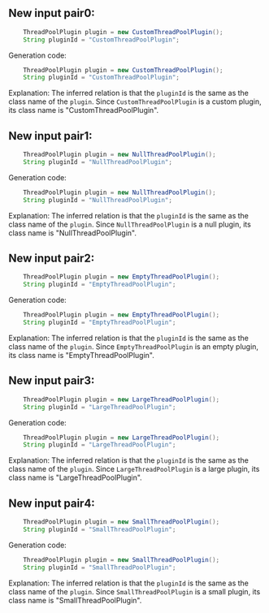 ## New input pair0:
```java
    ThreadPoolPlugin plugin = new CustomThreadPoolPlugin();
    String pluginId = "CustomThreadPoolPlugin";
```
Generation code:
```java
    ThreadPoolPlugin plugin = new CustomThreadPoolPlugin();
    String pluginId = "CustomThreadPoolPlugin";
```
Explanation: The inferred relation is that the `pluginId` is the same as the class name of the `plugin`. Since `CustomThreadPoolPlugin` is a custom plugin, its class name is "CustomThreadPoolPlugin".

## New input pair1:
```java
    ThreadPoolPlugin plugin = new NullThreadPoolPlugin();
    String pluginId = "NullThreadPoolPlugin";
```
Generation code:
```java
    ThreadPoolPlugin plugin = new NullThreadPoolPlugin();
    String pluginId = "NullThreadPoolPlugin";
```
Explanation: The inferred relation is that the `pluginId` is the same as the class name of the `plugin`. Since `NullThreadPoolPlugin` is a null plugin, its class name is "NullThreadPoolPlugin".

## New input pair2:
```java
    ThreadPoolPlugin plugin = new EmptyThreadPoolPlugin();
    String pluginId = "EmptyThreadPoolPlugin";
```
Generation code:
```java
    ThreadPoolPlugin plugin = new EmptyThreadPoolPlugin();
    String pluginId = "EmptyThreadPoolPlugin";
```
Explanation: The inferred relation is that the `pluginId` is the same as the class name of the `plugin`. Since `EmptyThreadPoolPlugin` is an empty plugin, its class name is "EmptyThreadPoolPlugin".

## New input pair3:
```java
    ThreadPoolPlugin plugin = new LargeThreadPoolPlugin();
    String pluginId = "LargeThreadPoolPlugin";
```
Generation code:
```java
    ThreadPoolPlugin plugin = new LargeThreadPoolPlugin();
    String pluginId = "LargeThreadPoolPlugin";
```
Explanation: The inferred relation is that the `pluginId` is the same as the class name of the `plugin`. Since `LargeThreadPoolPlugin` is a large plugin, its class name is "LargeThreadPoolPlugin".

## New input pair4:
```java
    ThreadPoolPlugin plugin = new SmallThreadPoolPlugin();
    String pluginId = "SmallThreadPoolPlugin";
```
Generation code:
```java
    ThreadPoolPlugin plugin = new SmallThreadPoolPlugin();
    String pluginId = "SmallThreadPoolPlugin";
```
Explanation: The inferred relation is that the `pluginId` is the same as the class name of the `plugin`. Since `SmallThreadPoolPlugin` is a small plugin, its class name is "SmallThreadPoolPlugin".
